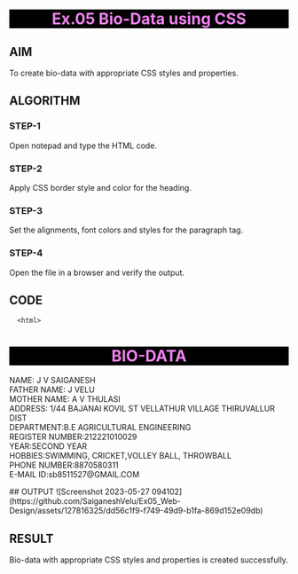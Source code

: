 # Ex.05 Bio-Data using CSS
## AIM
  To create bio-data with appropriate CSS styles and properties.

## ALGORITHM
### STEP-1
  Open notepad and type the HTML code.

### STEP-2
  Apply CSS border style and color for the heading.

### STEP-3
  Set the alignments, font colors and styles for the paragraph tag.

### STEP-4
  Open the file in a browser and verify the output.
  
## CODE
      <html>
<head>
<style type = "text/css">
h1
  {
   background-color:black;
    color:violet;
    text-align:center;
  }


p
   {
    text-align:left;
    border-bottom-style:dashed;
    border-top-style:solid; 
    border-left-style:double; 
    border-right-style:groove;
    border-width:25px;
    font :Times Newroman;
    border-bottom-color:cyan;
    border-top-color:yellow;
    border-left-color:green; 
    border-right-color:red;
   }
</style>
</head>
<body>
            <h1>BIO-DATA</h1>
<p>    
            NAME: J V SAIGANESH
            <br>
            FATHER NAME: J VELU
            <br>
            MOTHER NAME: A V THULASI
            <br>
            ADDRESS: 1/44 BAJANAI KOVIL ST VELLATHUR VILLAGE THIRUVALLUR DIST
            <br>
            DEPARTMENT:B.E AGRICULTURAL ENGINEERING
            <br>
            REGISTER NUMBER:212221010029
            <br>
            YEAR:SECOND YEAR
            <br>
            HOBBIES:SWIMMING, CRICKET,VOLLEY BALL, THROWBALL
            <br>
            PHONE NUMBER:8870580311
            <br>
            E-MAIL ID:sb8511527@GMAIL.COM</p>
</body>
</html>
## OUTPUT
![Screenshot 2023-05-27 094102](https://github.com/SaiganeshVelu/Ex05_Web-Design/assets/127816325/dd56c1f9-f749-49d9-b1fa-869d152e09db)



## RESULT
  Bio-data with appropriate CSS styles and properties is created successfully.
